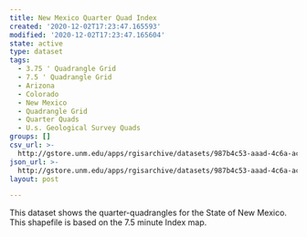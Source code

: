 ```yaml
---
title: New Mexico Quarter Quad Index
created: '2020-12-02T17:23:47.165593'
modified: '2020-12-02T17:23:47.165604'
state: active
type: dataset
tags:
  - 3.75 ' Quadrangle Grid
  - 7.5 ' Quadrangle Grid
  - Arizona
  - Colorado
  - New Mexico
  - Quadrangle Grid
  - Quarter Quads
  - U.s. Geological Survey Quads
groups: []
csv_url: >-
  http://gstore.unm.edu/apps/rgisarchive/datasets/987b4c53-aaad-4c6a-ac86-fca96f1c34ef/doqq_07.derived.csv
json_url: >-
  http://gstore.unm.edu/apps/rgisarchive/datasets/987b4c53-aaad-4c6a-ac86-fca96f1c34ef/doqq_07.derived.json
layout: post

---
```

This dataset shows the quarter-quadrangles for the State of New Mexico. This shapefile is based on the 7.5 minute Index map.
